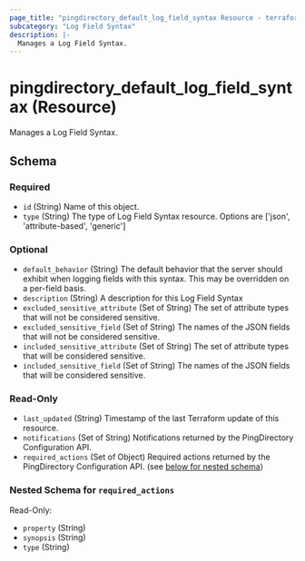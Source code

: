 ```yaml
---
page_title: "pingdirectory_default_log_field_syntax Resource - terraform-provider-pingdirectory"
subcategory: "Log Field Syntax"
description: |-
  Manages a Log Field Syntax.
---
```


# pingdirectory_default_log_field_syntax (Resource)

Manages a Log Field Syntax.



<!-- schema generated by tfplugindocs -->
## Schema

### Required

- `id` (String) Name of this object.
- `type` (String) The type of Log Field Syntax resource. Options are ['json', 'attribute-based', 'generic']

### Optional

- `default_behavior` (String) The default behavior that the server should exhibit when logging fields with this syntax. This may be overridden on a per-field basis.
- `description` (String) A description for this Log Field Syntax
- `excluded_sensitive_attribute` (Set of String) The set of attribute types that will not be considered sensitive.
- `excluded_sensitive_field` (Set of String) The names of the JSON fields that will not be considered sensitive.
- `included_sensitive_attribute` (Set of String) The set of attribute types that will be considered sensitive.
- `included_sensitive_field` (Set of String) The names of the JSON fields that will be considered sensitive.

### Read-Only

- `last_updated` (String) Timestamp of the last Terraform update of this resource.
- `notifications` (Set of String) Notifications returned by the PingDirectory Configuration API.
- `required_actions` (Set of Object) Required actions returned by the PingDirectory Configuration API. (see [below for nested schema](#nestedatt--required_actions))

<a id="nestedatt--required_actions"></a>
### Nested Schema for `required_actions`

Read-Only:

- `property` (String)
- `synopsis` (String)
- `type` (String)




